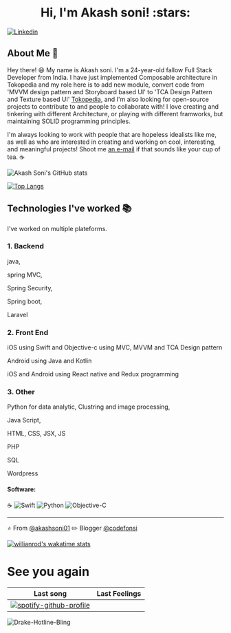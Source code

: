<h1 align="center">Hi, I'm Akash soni! :stars:</h1>

[![Linkedin](https://img.shields.io/badge/-LinkedIn-blue?style=flat&logo=Linkedin&logoColor=white&link=https://www.linkedin.com/in/bohdan-tkachenko-8283a3137/)](https://www.linkedin.com/in/akash-soni-8499b3144/)

## About Me :wave:

Hey there! :smile: My name is Akash soni. I'm a 24-year-old fallow Full Stack Developer from India. I have just implemented Composable architecture in Tokopedia and my role here is to add new module, convert code from 'MVVM design pattern and Storyboard based UI' to 'TCA Design Pattern and Texture based UI' [Tokopedia](https://www.tokopedia.com/), and I'm also looking for open-source projects to contribute to and people to collaborate with! I love creating and tinkering with different Architecture, or playing with different framworks, but maintaining SOLID programming principles. 

I'm always looking to work with people that are hopeless idealists like me, as well as who are interested in creating and working on cool, interesting, and meaningful projects! Shoot me [an e-mail](mailto:akashsoni0to1@gmail.com) if that sounds like your cup of tea. :coffee:



![Akash Soni's GitHub stats](https://github-readme-stats.vercel.app/api/?username=akashsoni01)



[![Top Langs](https://github-readme-stats.vercel.app/api/top-langs/?username=akashsoni01)](https://github.com/akashsoni01/github-readme-stats)



## Technologies I've worked :books:
I've worked on multiple plateforms. 

### 1. Backend 

java,

spring MVC,

Spring Security,

Spring boot,

Laravel 

### 2. Front End

iOS using Swift and Objective-c using MVC, MVVM and TCA Design pattern

Android using Java and Kotlin

iOS and Android using React native and Redux programming 

### 3. Other 

Python for data analytic, Clustring and image processing,

Java Script, 

HTML, CSS, JSX, JS

PHP

SQL

Wordpress


#### Software:
:coffee:
![Swift](https://img.shields.io/badge/-Swift-green)
![Python](http://img.shields.io/badge/-Python-3776AB?style=flat-square&logo=python&logoColor=ffff4a)
![Objective-C](https://img.shields.io/badge/-Objective--C-yellowgreen)

<hr/>

:star: From [@akashsoni01](https://github.com/akashsoni01)
:pencil2: Blogger [@codefonsi](http://www.codefonsi.com)



[![willianrod's wakatime stats](https://github-readme-stats.vercel.app/api/wakatime?username=willianrod)](https://github.com/akashsoni01/github-readme-stats)

# See you again

 Last song             | Last Feelings        |
:-------------------------:|:-------------------------:
[![spotify-github-profile](https://spotify-github-profile.vercel.app/api/view?uid=3153lmiafojmeh4tthzg4ca3yjae&cover_image=true&theme=default)](https://github.com/kittinan/spotify-github-profile) | 
![Drake-Hotline-Bling](https://user-images.githubusercontent.com/33283321/147127869-3250a901-b3cd-4090-b775-931e031cab72.jpeg)




